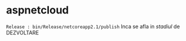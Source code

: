 <style>
#main_content_wrap #dev{
        background: transparent;
        color:red;
        padding:20px;
    }
</style>

# aspnetcloud
```Release : bin/Release/netcoreapp2.1/publish```
Inca se afla in *stadiul* de <span id="dev">DEZVOLTARE</span>
